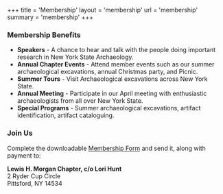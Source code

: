 +++
title = 'Membership'
layout = 'membership'
url = 'membership'
summary = 'membership'
+++


### Membership Benefits

- **Speakers** - A chance to hear and talk with the people doing important research in New York State Archaeology.
- **Annual Chapter Events** - Attend member events such as our summer archaeological excavations, annual Christmas party, and Picnic.
- **Summer Tours** - Visit Archaeological excavations across New York State.
- **Annual Meeting** - Participate in our April meeting with enthusiastic archaeologists from all over New York State.
- **Special Programs** - Summer archaeological excavations, artifact identification, artifact cataloguing.

### Join Us

Complete the downloadable [Membership Form](https://files.morganchapter.org/forms%2Fmembership_form.pdf) and send it, along with payment to:

**Lewis H. Morgan Chapter, c/o Lori Hunt**  
2 Ryder Cup Circle  
Pittsford, NY 14534